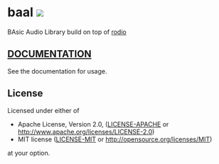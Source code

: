 # baal [![](http://meritbadge.herokuapp.com/baal)](https://crates.io/crates/baal)

BAsic Audio Library build on top of [rodio](https://crates.io/crates/rodio)

## [DOCUMENTATION](https://docs.rs/crate/baal)

See the documentation for usage.

## License

Licensed under either of

* Apache License, Version 2.0, ([LICENSE-APACHE](LICENSE-APACHE) or http://www.apache.org/licenses/LICENSE-2.0)
* MIT license ([LICENSE-MIT](LICENSE-MIT) or http://opensource.org/licenses/MIT)

at your option.
